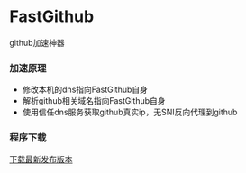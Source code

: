 # FastGithub
github加速神器

### 加速原理
* 修改本机的dns指向FastGithub自身
* 解析github相关域名指向FastGithub自身
* 使用信任dns服务获取github真实ip，无SNI反向代理到github 

### 程序下载
[下载最新发布版本](https://gitee.com/jiulang/fast-github)
